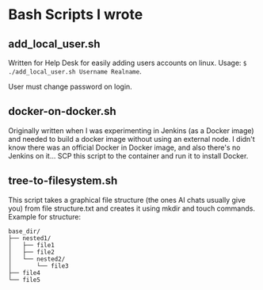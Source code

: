 # Bash Scripts I wrote

## add_local_user.sh
<p>Written for Help Desk for easily adding users accounts on linux. Usage: <code>$ ./add_local_user.sh Username Realname</code>.</p>
<p>User must change password on login.</p>

## docker-on-docker.sh
Originally written when I was experimenting in Jenkins (as a Docker image) and needed to build a docker image without using an external node. I didn't know there was an official Docker in Docker image, and also there's no Jenkins on it... SCP this script to the container and run it to install Docker.

## tree-to-filesystem.sh
This script takes a graphical file structure (the ones AI chats usually give you) from file structure.txt and creates it using mkdir and touch commands.
Example for structure:
````
base_dir/
├── nested1/
│   ├── file1
│   ├── file2
│   └── nested2/
│       └── file3
├── file4
└── file5
````

